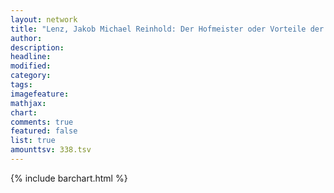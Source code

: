 ```yaml
---
layout: network
title: "Lenz, Jakob Michael Reinhold: Der Hofmeister oder Vorteile der Privaterziehung (1778)"
author:
description:
headline:
modified:
category:
tags:
imagefeature: 
mathjax: 
chart: 
comments: true
featured: false
list: true
amounttsv: 338.tsv
---
```

{% include barchart.html %}
